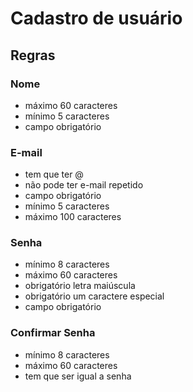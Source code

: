 # Cadastro de usuário
## Regras
### Nome
- máximo 60 caracteres
- mínimo 5 caracteres
- campo obrigatório


### E-mail
- tem que ter @
- não pode ter e-mail repetido
- campo obrigatório
- mínimo 5 caracteres
- máximo 100 caracteres

### Senha
- mínimo 8 caracteres
- máximo 60 caracteres
- obrigatório letra maiúscula
- obrigatório um caractere especial
- campo obrigatório


### Confirmar Senha
- mínimo 8 caracteres
- máximo 60 caracteres
- tem que ser igual a senha